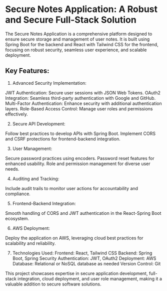# Secure Notes Application: A Robust and Secure Full-Stack Solution
The Secure Notes Application is a comprehensive platform designed to ensure secure storage and management of user notes. It is built using Spring Boot for the backend and React with Tailwind CSS for the frontend, focusing on robust security, seamless user experience, and scalable deployment.

## Key Features:

1. Advanced Security Implementation:

JWT Authentication: Secure user sessions with JSON Web Tokens.
OAuth2 Integration: Seamless third-party authentication with Google and GitHub.
Multi-Factor Authentication: Enhance security with additional authentication layers.
Role-Based Access Control: Manage user roles and permissions effectively.

2. Secure API Development:

Follow best practices to develop APIs with Spring Boot.
Implement CORS and CSRF protections for frontend-backend integration.

3. User Management:

Secure password practices using encoders.
Password reset features for enhanced usability.
Role and permission management for diverse user needs.

4. Auditing and Tracking:

Include audit trails to monitor user actions for accountability and compliance.

5. Frontend-Backend Integration:

Smooth handling of CORS and JWT authentication in the React-Spring Boot ecosystem.

6. AWS Deployment:

Deploy the application on AWS, leveraging cloud best practices for scalability and reliability.

7. Technologies Used:
Frontend: React, Tailwind CSS
Backend: Spring Boot, Spring Security
Authentication: JWT, OAuth2
Deployment: AWS
Database: Relational or NoSQL database as needed
Version Control: Git


This project showcases expertise in secure application development, full-stack integration, cloud deployment, and user role management, making it a valuable addition to secure software solutions.

